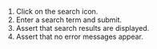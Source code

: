 1. Click on the search icon.
2. Enter a search term and submit.
3. Assert that search results are displayed.
4. Assert that no error messages appear.